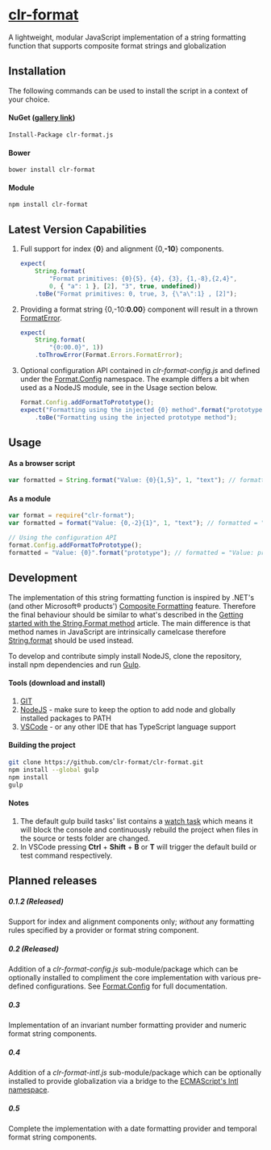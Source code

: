 # [clr-format](https://github.com/clr-format/clr-format)
A lightweight, modular JavaScript implementation of a string formatting function that supports composite format strings and globalization

Installation
------------
The following commands can be used to install the script in a context of your choice.

#### NuGet ([gallery link](https://www.nuget.org/packages/clr-format.js))
    Install-Package clr-format.js

#### Bower
    bower install clr-format

#### Module
    npm install clr-format

Latest Version Capabilities
---------------------------

1. Full support for index \{__0__\} and alignment \{0,__-10__\} components.
    ```javascript
    expect(
        String.format(
            "Format primitives: {0}{5}, {4}, {3}, {1,-8},{2,4}",
            0, { "a": 1 }, [2], "3", true, undefined))
        .toBe("Format primitives: 0, true, 3, {\"a\":1} , [2]");
    ```

2. Providing a format string \{0,-10:__0.00__\} component will result in a thrown [FormatError](http://clr-format.github.io/clr-format/classes/format.errors.formaterror.html).
    ```javascript
    expect(
        String.format(
            "{0:00.0}", 1))
        .toThrowError(Format.Errors.FormatError);
    ```

3. Optional configuration API contained in *clr-format-config.js* and defined under the [Format.Config](http://clr-format.github.io/clr-format/modules/format.config.html) namespace.
The example differs a bit when used as a NodeJS module, see in the Usage section below.
    ```javascript
    Format.Config.addFormatToPrototype();
    expect("Formatting using the injected {0} method".format("prototype"))
        .toBe("Formatting using the injected prototype method");
    ```

Usage
-----

#### As a browser script
```javascript
var formatted = String.format("Value: {0}{1,5}", 1, "text"); // formatted = "Value: 1 text"
```

#### As a module
```javascript
var format = require("clr-format");
var formatted = format("Value: {0,-2}{1}", 1, "text"); // formatted = "Value: 1 text"

// Using the configuration API
format.Config.addFormatToPrototype();
formatted = "Value: {0}".format("prototype"); // formatted = "Value: prototype"
```

Development
-----------
The implementation of this string formatting function is inspired by .NET's (and other Microsoft® products') [Composite Formatting](https://msdn.microsoft.com/en-us/library/txafckwd.aspx) feature.
Therefore the final behaviour should be similar to what's described in the [Getting started with the String.Format method](https://msdn.microsoft.com/en-us/library/system.string.format.aspx#Starting) article.
The main difference is that method names in JavaScript are intrinsically camelcase therefore [String.format](http://clr-format.github.io/clr-format/interfaces/stringconstructor.html#format) should be used instead.

To develop and contribute simply install NodeJS, clone the repository, install npm dependencies and run [Gulp](http://gulpjs.com/).

#### Tools (download and install)
1. [GIT](http://git-scm.com/download/)
2. [NodeJS](https://nodejs.org/download/) - make sure to keep the option to add node and globally installed packages to PATH
3. [VSCode](https://code.visualstudio.com/) - or any other IDE that has TypeScript language support

#### Building the project
```bash
git clone https://github.com/clr-format/clr-format.git
npm install --global gulp
npm install
gulp
```

#### Notes
1. The default gulp build tasks' list contains a [watch task](https://github.com/gulpjs/gulp/blob/master/docs/API.md#gulpwatchglob-opts-cb)
which means it will block the console and continuously rebuild the project when files in the source or tests folder are changed.
2. In VSCode pressing **Ctrl** + **Shift** + **B** or **T** will trigger the default build or test command respectively.

Planned releases
----------------
##### 0.1.2 (Released)
Support for index and alignment components only; *without* any formatting rules specified by a provider or format string component.

##### 0.2 (Released)
Addition of a *clr-format-config.js* sub-module/package which can be optionally installed to compliment the core implementation with various pre-defined configurations.
See [Format.Config](http://clr-format.github.io/clr-format/modules/format.config.html) for full documentation.

##### 0.3
Implementation of an invariant number formatting provider and numeric format string components.

##### 0.4
Addition of a *clr-format-intl.js* sub-module/package which can be optionally installed to provide globalization via a bridge to the
[ECMAScript's Intl namespace](https://developer.mozilla.org/en/docs/Web/JavaScript/Reference/Global_Objects/Intl).

##### 0.5
Complete the implementation with a date formatting provider and temporal format string components.
